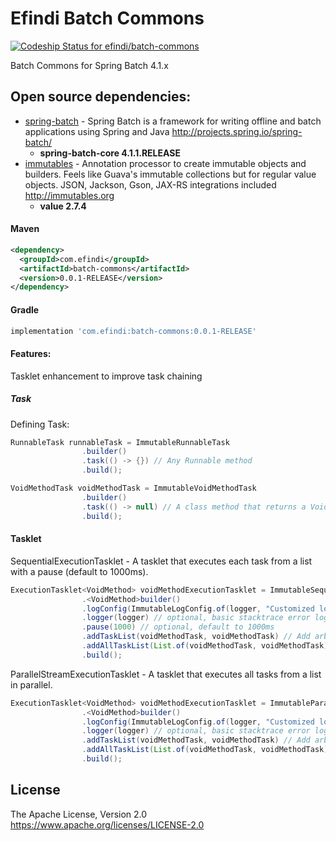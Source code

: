 # Efindi Batch Commons
[![Codeship Status for efindi/batch-commons](https://app.codeship.com/projects/ea3b8a50-2991-0137-a5f8-1edb361fe982/status?branch=master)](https://app.codeship.com/projects/331016)

Batch Commons for Spring Batch 4.1.x
## Open source dependencies:
* [spring-batch] - Spring Batch is a framework for writing offline and batch applications using Spring and Java http://projects.spring.io/spring-batch/
    * **spring-batch-core 4.1.1.RELEASE**
* [immutables] - Annotation processor to create immutable objects and builders. Feels like Guava's immutable collections but for regular value objects. JSON, Jackson, Gson, JAX-RS integrations included http://immutables.org
    * **value 2.7.4**

#### Maven
```xml
<dependency>
  <groupId>com.efindi</groupId>
  <artifactId>batch-commons</artifactId>
  <version>0.0.1-RELEASE</version>
</dependency>
```
#### Gradle
```groovy
implementation 'com.efindi:batch-commons:0.0.1-RELEASE'
```
#### Features:
Tasklet enhancement to improve task chaining

##### Task
Defining Task:
```java
RunnableTask runnableTask = ImmutableRunnableTask
                .builder()
                .task(() -> {}) // Any Runnable method
                .build();

VoidMethodTask voidMethodTask = ImmutableVoidMethodTask
                .builder()
                .task(() -> null) // A class method that returns a VoidMethod
                .build();
```

#### Tasklet
SequentialExecutionTasklet - A tasklet that executes each task from a list with a pause (default to 1000ms).
```java
ExecutionTasklet<VoidMethod> voidMethodExecutionTasklet = ImmutableSequentialExecutionTasklet
                .<VoidMethod>builder()
                .logConfig(ImmutableLogConfig.of(logger, "Customized logFormat: {}", true)) // optional, logConfig will take precedence over logger
                .logger(logger) // optional, basic stacktrace error logger
                .pause(1000) // optional, default to 1000ms
                .addTaskList(voidMethodTask, voidMethodTask) // Add arbitrary tasks...
                .addAllTaskList(List.of(voidMethodTask, voidMethodTask)) // Add a list of tasks
                .build();
```

ParallelStreamExecutionTasklet - A tasklet that executes all tasks from a list in parallel.
```java
ExecutionTasklet<VoidMethod> voidMethodExecutionTasklet = ImmutableParallelStreamExecutionTasklet
                .<VoidMethod>builder()
                .logConfig(ImmutableLogConfig.of(logger, "Customized logFormat: {}", true)) // optional, logConfig will take precedence over logger
                .logger(logger) // optional, basic stacktrace error logger
                .addTaskList(voidMethodTask, voidMethodTask) // Add arbitrary tasks...
                .addAllTaskList(List.of(voidMethodTask, voidMethodTask)) // Add a list of tasks
                .build();
```
License
----
The Apache License, Version 2.0
https://www.apache.org/licenses/LICENSE-2.0

   [spring-batch]: <https://github.com/spring-projects/spring-batch/tree/4.1.x>
   [immutables]: <https://github.com/immutables/immutables/tree/immutables-2.7.4>
